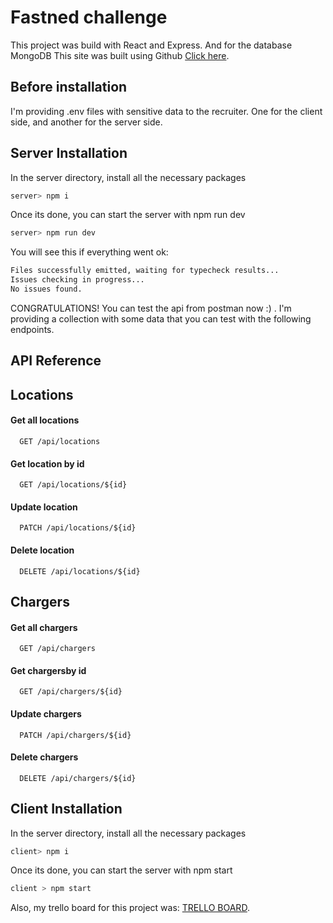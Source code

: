 # Fastned challenge

This project was build with React and Express. And for the database MongoDB
This site was built using Github [Click here](https://github.com/sfaccioli-nl/Fastned).

## Before installation

I'm providing .env files with sensitive data to the recruiter. One for the client side, and another for the server side.

## Server Installation

In the server directory, install all the necessary packages

```bash
server> npm i
```

Once its done, you can start the server with npm run dev

```bash
server> npm run dev
```

You will see this if everything went ok:

```bash
Files successfully emitted, waiting for typecheck results...
Issues checking in progress...
No issues found.

```

CONGRATULATIONS! You can test the api from postman now :) . I'm providing a collection with some data that you can test with the following endpoints.

## API Reference

## Locations

#### Get all locations

```http
  GET /api/locations
```

#### Get location by id

```http
  GET /api/locations/${id}
```

#### Update location

```http
  PATCH /api/locations/${id}
```

#### Delete location

```http
  DELETE /api/locations/${id}
```

## Chargers

#### Get all chargers

```http
  GET /api/chargers
```

#### Get chargersby id

```http
  GET /api/chargers/${id}
```

#### Update chargers

```http
  PATCH /api/chargers/${id}
```

#### Delete chargers

```http
  DELETE /api/chargers/${id}
```

## Client Installation

In the server directory, install all the necessary packages

```bash
client> npm i
```

Once its done, you can start the server with npm start

```bash
client > npm start
```

Also, my trello board for this project was: [TRELLO BOARD](https://trello.com/b/gzlvOZ6J/fastend-challenge).

